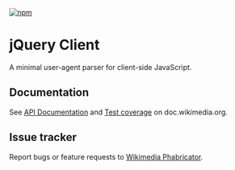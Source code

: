 [![npm](https://img.shields.io/npm/v/jquery-client.svg?style=flat)](https://www.npmjs.com/package/jquery-client)

jQuery Client
=================

A minimal user-agent parser for client-side JavaScript.

## Documentation

See [API Documentation](https://doc.wikimedia.org/jquery-client/master/#!/api/jQuery.client) and [Test coverage](https://doc.wikimedia.org/cover/jquery-client/) on doc.wikimedia.org.

## Issue tracker

Report bugs or feature requests to [Wikimedia Phabricator](https://phabricator.wikimedia.org/tag/jquery-client/).
